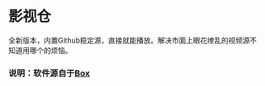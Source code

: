 # 影视仓

全新版本，内置Github稳定源，直接就能播放。解决市面上眼花缭乱的视频源不知道用哪个的烦恼。

### 说明：软件源自于[Box](https://github.com/takagen99/Box)





